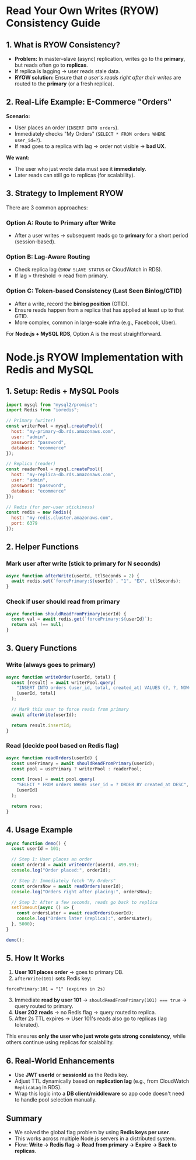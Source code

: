 # Read Your Own Writes (RYOW) Consistency Guide

## 1. What is RYOW Consistency?

* **Problem:** In master–slave (async) replication, writes go to the **primary**, but reads often go to **replicas**.
* If replica is lagging → user reads stale data.
* **RYOW solution:** Ensure that *a user's reads right after their writes* are routed to the **primary** (or a fresh replica).

## 2. Real-Life Example: E-Commerce "Orders"

**Scenario:**
* User places an order (`INSERT INTO orders`).
* Immediately checks "My Orders" (`SELECT * FROM orders WHERE user_id=?`).
* If read goes to a replica with lag → order not visible → **bad UX**.

**We want:**
* The user who just wrote data must see it **immediately**.
* Later reads can still go to replicas (for scalability).

## 3. Strategy to Implement RYOW

There are 3 common approaches:

### Option A: Route to Primary after Write
* After a user writes → subsequent reads go to **primary** for a short period (session-based).

### Option B: Lag-Aware Routing
* Check replica lag (`SHOW SLAVE STATUS` or CloudWatch in RDS).
* If lag > threshold → read from primary.

### Option C: Token-based Consistency (Last Seen Binlog/GTID)
* After a write, record the **binlog position** (GTID).
* Ensure reads happen from a replica that has applied at least up to that GTID.
* More complex, common in large-scale infra (e.g., Facebook, Uber).

For **Node.js + MySQL RDS**, Option A is the most straightforward.



# Node.js RYOW Implementation with Redis and MySQL

## 1. Setup: Redis + MySQL Pools

```javascript
import mysql from "mysql2/promise";
import Redis from "ioredis";

// Primary (writer)
const writerPool = mysql.createPool({
  host: "my-primary-db.rds.amazonaws.com",
  user: "admin",
  password: "password",
  database: "ecommerce"
});

// Replica (reader)
const readerPool = mysql.createPool({
  host: "my-replica-db.rds.amazonaws.com",
  user: "admin",
  password: "password",
  database: "ecommerce"
});

// Redis (for per-user stickiness)
const redis = new Redis({
  host: "my-redis.cluster.amazonaws.com",
  port: 6379
});
```

## 2. Helper Functions

### Mark user after write (stick to primary for N seconds)

```javascript
async function afterWrite(userId, ttlSeconds = 2) {
  await redis.set(`forcePrimary:${userId}`, "1", "EX", ttlSeconds);
}
```

### Check if user should read from primary

```javascript
async function shouldReadFromPrimary(userId) {
  const val = await redis.get(`forcePrimary:${userId}`);
  return val !== null;
}
```

## 3. Query Functions

### Write (always goes to primary)

```javascript
async function writeOrder(userId, total) {
  const [result] = await writerPool.query(
    "INSERT INTO orders (user_id, total, created_at) VALUES (?, ?, NOW())",
    [userId, total]
  );

  // Mark this user to force reads from primary
  await afterWrite(userId);

  return result.insertId;
}
```

### Read (decide pool based on Redis flag)

```javascript
async function readOrders(userId) {
  const usePrimary = await shouldReadFromPrimary(userId);
  const pool = usePrimary ? writerPool : readerPool;

  const [rows] = await pool.query(
    "SELECT * FROM orders WHERE user_id = ? ORDER BY created_at DESC",
    [userId]
  );

  return rows;
}
```

## 4. Usage Example

```javascript
async function demo() {
  const userId = 101;

  // Step 1: User places an order
  const orderId = await writeOrder(userId, 499.99);
  console.log("Order placed:", orderId);

  // Step 2: Immediately fetch "My Orders"
  const ordersNow = await readOrders(userId);
  console.log("Orders right after placing:", ordersNow);

  // Step 3: After a few seconds, reads go back to replica
  setTimeout(async () => {
    const ordersLater = await readOrders(userId);
    console.log("Orders later (replica):", ordersLater);
  }, 5000);
}

demo();
```

## 5. How It Works

1. **User 101 places order** → goes to primary DB.
2. `afterWrite(101)` sets Redis key:

```
forcePrimary:101 = "1" (expires in 2s)
```

3. Immediate **read by user 101** → `shouldReadFromPrimary(101) === true` → query routed to primary.
4. **User 202 reads** → no Redis flag → query routed to replica.
5. After 2s TTL expires → User 101's reads also go to replicas (lag tolerated).

This ensures **only the user who just wrote gets strong consistency**, while others continue using replicas for scalability.

## 6. Real-World Enhancements

* Use **JWT userId** or **sessionId** as the Redis key.
* Adjust TTL dynamically based on **replication lag** (e.g., from CloudWatch `ReplicaLag` in RDS).
* Wrap this logic into a **DB client/middleware** so app code doesn't need to handle pool selection manually.

## Summary

* We solved the global flag problem by using **Redis keys per user**.
* This works across multiple Node.js servers in a distributed system.
* Flow: **Write → Redis flag → Read from primary → Expire → Back to replicas**.